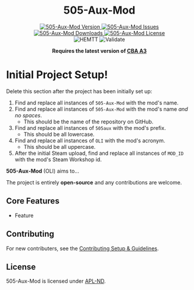 <!-- If you want to make changes to this README, you need to also modify the README.md in the docs folder as well -->

<h1 align="center">505-Aux-Mod</h1>
<p align="center">
    <a href="https://github.com/DartsArmaMods/505-Aux-Mod/releases/latest">
        <img src="https://img.shields.io/badge/Version-2.8.0-blue?style=flat-square" alt="505-Aux-Mod Version">
    </a>
    <a href="https://github.com/DartsArmaMods/505-Aux-Mod/issues">
        <img src="https://img.shields.io/github/issues-raw/DartsArmaMods/505-Aux-Mod.svg?style=flat-square&label=Issues" alt="505-Aux-Mod Issues">
    </a>
    <a href="https://steamcommunity.com/sharedfiles/filedetails/?id=MOD_ID">
        <img src="https://img.shields.io/steam/downloads/MOD_ID.svg?style=flat-square&label=Downloads" alt="505-Aux-Mod Downloads">
    </a>
    <a href="https://github.com/DartsArmaMods/505-Aux-Mod/blob/master/LICENSE">
        <img src="https://img.shields.io/badge/License-APL ND-red?style=flat-square" alt="505-Aux-Mod License">
    </a>
    <br>
    <img src="https://img.shields.io/github/actions/workflow/status/DartsArmaMods/505-Aux-Mod/hemtt.yml?style=flat-square&label=HEMTT" alt="HEMTT">
    <img src="https://img.shields.io/github/actions/workflow/status/DartsArmaMods/505-Aux-Mod/arma.yml?style=flat-square&label=Validate" alt="Validate">
</p>

<p align="center">
    <b>Requires the latest version of <a href="https://github.com/CBATeam/CBA_A3/releases/latest">CBA A3</a></b>
</p>

# Initial Project Setup!
Delete this section after the project has been initially set up:
1. Find and replace all instances of `505-Aux-Mod` with the mod's name.
2. Find and replace all instances of `505-Aux-Mod` with the mod's name *and no spaces*.
   - This should be the name of the repository on GitHub.
3. Find and replace all instances of `505aux` with the mod's prefix.
   - This should be all lowercase.
4. Find and replace all instances of `OLI` with the mod's acronym.
   - This should be all uppercase.
5. After the initial Steam upload, find and replace all instances of `MOD_ID` with the mod's Steam Workshop id.

**505-Aux-Mod** (OLI) aims to...

The project is entirely **open-source** and any contributions are welcome.

## Core Features
- Feature

## Contributing
For new contributers, see the [Contributing Setup & Guidelines](./.github/CONTRIBUTING.md).

## License
505-Aux-Mod is licensed under [APL-ND](./LICENSE.md).